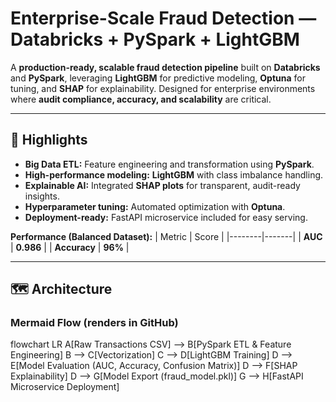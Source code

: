 
# Enterprise-Scale Fraud Detection — Databricks + PySpark + LightGBM

A **production-ready, scalable fraud detection pipeline** built on **Databricks** and **PySpark**, leveraging **LightGBM** for predictive modeling, **Optuna** for tuning, and **SHAP** for explainability. Designed for enterprise environments where **audit compliance, accuracy, and scalability** are critical.

---

## 🚀 Highlights
- **Big Data ETL:** Feature engineering and transformation using **PySpark**.
- **High-performance modeling:** **LightGBM** with class imbalance handling.
- **Explainable AI:** Integrated **SHAP plots** for transparent, audit-ready insights.
- **Hyperparameter tuning:** Automated optimization with **Optuna**.
- **Deployment-ready:** FastAPI microservice included for easy serving.

**Performance (Balanced Dataset):**
| Metric | Score |
|--------|-------|
| **AUC** | **0.986** |
| **Accuracy** | **96%** |

---

## 🗺 Architecture

### **Mermaid Flow (renders in GitHub)**

flowchart LR
    A[Raw Transactions CSV] --> B[PySpark ETL & Feature Engineering]
    B --> C[Vectorization]
    C --> D[LightGBM Training]
    D --> E[Model Evaluation (AUC, Accuracy, Confusion Matrix)]
    D --> F[SHAP Explainability]
    D --> G[Model Export (fraud_model.pkl)]
    G --> H[FastAPI Microservice Deployment]



